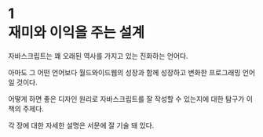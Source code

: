 # 1  <br>재미와 이익을 주는 설계

자바스크립트는 꽤 오래된 역사를 가지고 있는 진화하는 언어다.

아마도 그 어떤 언어보다 월드와이드웹의 성장과 함께 성장하고 변화한 프로그래밍 언어일 것이다.

어떻게 하면 좋은 디자인 원리로 자바스크립트를 잘 작성할 수 있는지에 대한 탐구가 이 책의 주제다.

각 장에 대한 자세한 설명은 서문에 잘 기술 돼 있다.

